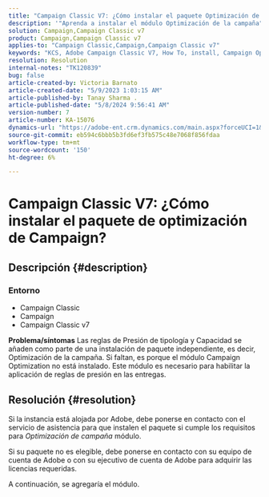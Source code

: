 ```yaml
---
title: "Campaign Classic V7: ¿Cómo instalar el paquete Optimización de Campaign?"
description: '"Aprenda a instalar el módulo Optimización de la campaña".'
solution: Campaign,Campaign Classic v7
product: Campaign,Campaign Classic v7
applies-to: "Campaign Classic,Campaign,Campaign Classic v7"
keywords: "KCS, Adobe Campaign Classic V7, How To, install, Campaign Optimization package, Adobe Campaign, Adobe Campaign Classic"
resolution: Resolution
internal-notes: "TK120839"
bug: false
article-created-by: Victoria Barnato
article-created-date: "5/9/2023 1:03:15 AM"
article-published-by: Tanay Sharma .
article-published-date: "5/8/2024 9:56:41 AM"
version-number: 7
article-number: KA-15076
dynamics-url: "https://adobe-ent.crm.dynamics.com/main.aspx?forceUCI=1&pagetype=entityrecord&etn=knowledgearticle&id=6b57af43-05ee-ed11-8849-6045bd0065b6"
source-git-commit: eb594c6bbb5b3fd6ef3fb575c48e7068f856fdaa
workflow-type: tm+mt
source-wordcount: '150'
ht-degree: 6%

---
```


# Campaign Classic V7: ¿Cómo instalar el paquete de optimización de Campaign?

## Descripción {#description}


### <b>Entorno</b>

- Campaign Classic
- Campaign
- Campaign Classic v7


<b>Problema/síntomas</b>
Las reglas de Presión de tipología y Capacidad se añaden como parte de una instalación de paquete independiente, es decir, Optimización de la campaña. Si faltan, es porque el módulo Campaign Optimization no está instalado.
Este módulo es necesario para habilitar la aplicación de reglas de presión en las entregas.




## Resolución {#resolution}


Si la instancia está alojada por Adobe, debe ponerse en contacto con el servicio de asistencia para que instalen el paquete si cumple los requisitos para *Optimización de campaña* módulo.

Si su paquete no es elegible, debe ponerse en contacto con su equipo de cuenta de Adobe o con su ejecutivo de cuenta de Adobe para adquirir las licencias requeridas.

A continuación, se agregaría el módulo.
